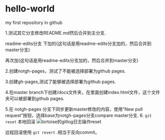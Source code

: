 # hello-world
my first repository in github

1.测试其它分支修改README.md然后合并到主分支.

  readme-edits分支 下加的(这句话是用readme-edits分支加的，然后合并到master分支)
  
  再次加(这句话是用readme-edits分支加的，然后合并到master分支)

2.创建notgh-pages，测试了不能被选择部署为github pages.

3.创建gh-pages,测试了能够被选择部署为github pages.

4.在master branch下创建/docs文件夹，在里面创建index.html文件，这个文件夹可以被部署到github pages.

5.在 notgh-pages 分支下同步更新master修改的内容，使用“New pull request”按钮，选择base为notgh-pages分支compare master分支.
6. `git reset` 本地回滚
![tortoise的gitlog日志操作reset](http://yeqizhang.github.io/hello-world/pics/gitlog_reset.png)


远程回滚使用 `git revert` .相当于反向commit。

